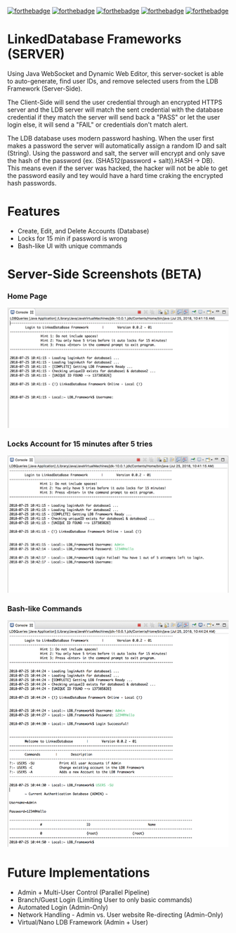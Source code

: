 [![forthebadge](https://forthebadge.com/images/badges/made-with-java.svg)](https://docs.oracle.com/javase/8/docs/api/)
[![forthebadge](https://forthebadge.com/images/badges/made-with-javascript.svg)](https://www.javascript.com/)
[![forthebadge](https://forthebadge.com/images/badges/uses-html.svg)](https://en.wikipedia.org/wiki/HTML)
[![forthebadge](https://forthebadge.com/images/badges/uses-css.svg)](https://en.wikipedia.org/wiki/Cascading_Style_Sheets)
[![forthebadge](https://forthebadge.com/images/badges/powered-by-oxygen.svg)](https://en.wikipedia.org/wiki/Oxygen)

# LinkedDatabase Frameworks (SERVER)
Using Java WebSocket and Dynamic Web Editor, this server-socket is able to auto-generate, find user IDs, and remove selected users from the LDB Framework (Server-Side). 

The Client-Side will send the user credential through an encrypted HTTPS server and the LDB server will match the sent credential with the database credential if they match the server will send back a "PASS" or let the user login else, it will send a "FAIL" or credentials don't match alert.

The LDB database uses modern password hashing. When the user first makes a password the server will automatically assign a random ID and salt (String). Using the password and salt, the server will encrypt and only save the hash of the password {ex. (SHA512(password + salt)).HASH -> DB}. This means even if the server was hacked, the hacker will not be able to get the password easily and tey would have a hard time craking the encrypted hash passwords. 

# Features 
* Create, Edit, and Delete Accounts (Database)
* Locks for 15 min if password is wrong
* Bash-like UI with unique commands 

# Server-Side Screenshots (BETA)


### Home Page

![alt text](https://github.com/MrGambino/SinglyLinkedDatabaseWithIDFinder/blob/master/Screen%20Shot%202018-07-25%20at%2010.41.45%20AM.png) 

### Locks Account for 15 minutes after 5 tries 

![alt text](https://github.com/MrGambino/SinglyLinkedDatabaseWithIDFinder/blob/master/Screen%20Shot%202018-07-25%20at%2010.42.52%20AM.png) 

### Bash-like Commands 

![alt text](https://github.com/MrGambino/SinglyLinkedDatabaseWithIDFinder/blob/master/Screen%20Shot%202018-07-25%20at%2010.44.53%20AM.png) 


# Future Implementations 

* Admin + Multi-User Control (Parallel Pipeline)
* Branch/Guest Login (Limiting User to only basic commands)
* Automated Login (Admin-Only)
* Network Handling - Admin vs. User website Re-directing (Admin-Only)
* Virtual/Nano LDB Framework (Admin + User)
